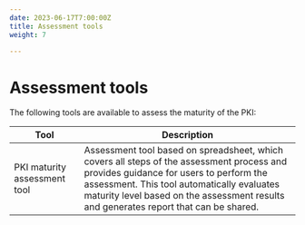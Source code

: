 ```yaml
---
date: 2023-06-17T7:00:00Z
title: Assessment tools
weight: 7

---
```


# Assessment tools

The following tools are available to assess the maturity of the PKI:

| Tool                         | Description                                                                                                                                                                                                                                                                 |
|------------------------------|-----------------------------------------------------------------------------------------------------------------------------------------------------------------------------------------------------------------------------------------------------------------------------|
| PKI maturity assessment tool | Assessment tool based on spreadsheet, which covers all steps of the assessment process and provides guidance for users to perform the assessment. This tool automatically evaluates maturity level based on the assessment results and generates report that can be shared. |
